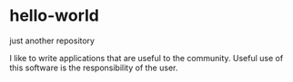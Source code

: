 # hello-world
just another repository

I like to write applications that are useful to the community.
Useful use of this software is the responsibility of the user.
